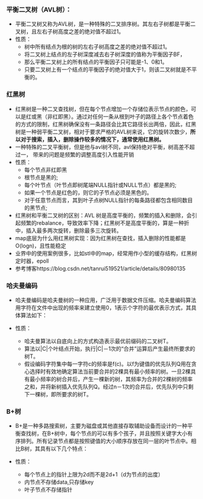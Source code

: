 ### 平衡二叉树（AVL树）：

+ 平衡二叉树又称为AVL树，是一种特殊的二叉排序树。其左右子树都是平衡二叉树，且左右子树高度之差的绝对值不超过1。
+ 性质：
  + 树中所有结点为根的树的左右子树高度之差的绝对值不超过1。
  + 将二叉树上结点的左子树深度减去右子树深度的值称为平衡因子BF，
  + 那么平衡二叉树上的所有结点的平衡因子只可能是-1、0和1。
  + 只要二叉树上有一个结点的平衡因子的绝对值大于1，则该二叉树就是不平衡的。

### 红黑树

+ 红黑树是一种二叉查找树，但在每个节点增加一个存储位表示节点的颜色，可以是红或黑（非红即黑）。通过对任何一条从根到叶子的路径上各个节点着色的方式的限制，红黑树确保没有一条路径会比其它路径长出两倍，因此，红黑树是一种弱平衡二叉树，相对于要求严格的AVL树来说，它的旋转次数少，**所以对于搜索，插入，删除操作较多的情况下，通常使用红黑树。**
+ 一种特殊的二叉平衡树，但是他与avl树不同，avl保持绝对平衡，树高差不超过一，
  带来的问题是频繁的调整高度引入性能开销
+ 性质：
  +  每个节点非红即黑
  + 根节点是黑的;
  + 每个叶节点（叶节点即树尾端NULL指针或NULL节点）都是黑的;
  + 如果一个节点是红色的，则它的子节点必须是黑色的。
  + 对于任意节点而言，其到叶子点树NULL指针的每条路径都包含相同数目的黑节点;
+ 红黑树和平衡二叉树的区别：AVL 树是高度平衡的，频繁的插入和删除，会引起频繁的rebalance，导致效率下降；红黑树不是高度平衡的，算是一种折中，插入最多两次旋转，删除最多三次旋转。
+ map底层为什么用红黑树实现：因为红黑树在查找，插入删除的性能都是O(logn)，且性能稳定
+ 业界中的使用案例很多，比如stl中的map，经常用作小型的缓存结构，红黑树定时器，epoll
+ 参考博客https://blog.csdn.net/tanrui519521/article/details/80980135

### 哈夫曼编码

+ 哈夫曼编码是哈夫曼树的一种应用，广泛用于数据文件压缩。哈夫曼编码算法用字符在文件中出现的频率来建立使用0，1表示个字符的最优表示方式，其具体算法如下：

+ 性质：
  + 哈夫曼算法以自底向上的方式构造表示最优前缀码的二叉树T。
  + 算法以|C|个叶结点开始，执行|C|－1次的“合并”运算后产生最终所要求的树T。
  + 假设编码字符集中每一字符c的频率是f(c)。以f为键值的优先队列Q用在贪心选择时有效地确定算法当前要合并的2棵具有最小频率的树。一旦2棵具有最小频率的树合并后，产生一棵新的树，其频率为合并的2棵树的频率之和，并将新树插入优先队列Q。经过n－1次的合并后，优先队列中只剩下一棵树，即所要求的树T。

### B+树

+ B+是一种多路搜索树，主要为磁盘或其他直接存取辅助设备而设计的一种平衡查找树，在B+树中，每个节点的可以有多个孩子，并且按照关键字大小有序排列。所有记录节点都是按照键值的大小顺序存放在同一层的叶节点中。相比B树，其具有以下几个特点：

+ 性质：
  + 每个节点上的指针上限为2d而不是2d+1（d为节点的出度）
  + 内节点不存储data,只存储key
  + 叶子节点不存储指针